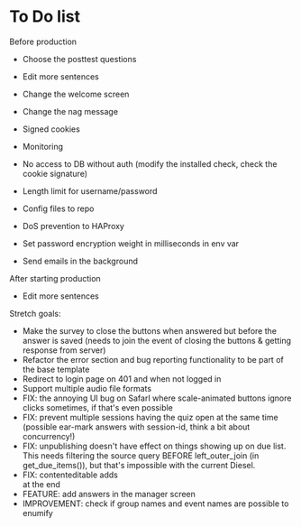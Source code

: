 # To Do list


Before production
- Choose the posttest questions
- Edit more sentences
- Change the welcome screen
- Change the nag message

- Signed cookies
- Monitoring
- No access to DB without auth (modify the installed check, check the cookie signature)
- Length limit for username/password
- Config files to repo
- DoS prevention to HAProxy
- Set password encryption weight in milliseconds in env var
- Send emails in the background


After starting production
- Edit more sentences

Stretch goals:
- Make the survey to close the buttons when answered but before the answer is saved (needs to join the event of closing the buttons & getting response from server)
- Refactor the error section and bug reporting functionality to be part of the base template
- Redirect to login page on 401 and when not logged in
- Support multiple audio file formats
- FIX: the annoying UI bug on SafarI where scale-animated buttons ignore clicks sometimes, if that's even possible
- FIX: prevent multiple sessions having the quiz open at the same time (possible ear-mark answers with session-id, think a bit about concurrency!)
- FIX: unpublishing doesn't have effect on things showing up on due list. This needs filtering the source query BEFORE left_outer_join (in get_due_items()), but that's impossible with the current Diesel.
- FIX: contenteditable adds <br> at the end
- FEATURE: add answers in the manager screen
- IMPROVEMENT: check if group names and event names are possible to enumify

